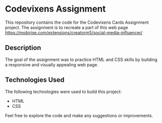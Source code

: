 # Codevixens Assignment

This repository contains the code for the Codevixens Cards Assignment project. The assignment is to recreate a part of this web page https://mobirise.com/extensions/creatorm5/social-media-influencer/

## Description

The goal of the assignment was to practice HTML and CSS skills by building a responsive and visually appealing web page.

## Technologies Used

The following technologies were used to build this project:

- HTML
- CSS


Feel free to explore the code and make any suggestions or improvements.